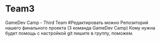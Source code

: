 # Team3
GameDev Camp - Third Team
#Редактировать можно
Репозиторий нашего финального проекта (3 команда GameDev Camp)
Кому нужна будет помощь с настройкой git пишите в группу, поможем.
